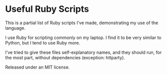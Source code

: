 
# Useful Ruby Scripts

This is a partial list of Ruby scripts I've made, demonstrating my use of the language.

I use Ruby for scripting commonly on my laptop. I find it to be very similar to Python, but I tend to use Ruby more.

I've tried to give these files self-explanatory names, and they should run, for the most part, without dependencies (exception: httparty).

Released under an MIT license.

